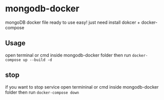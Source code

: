 # mongodb-docker
mongoDB docker file ready to use easy! just need install dokcer + docker-compose
## Usage
open terminal or cmd inside mongodb-docker folder then run
`docker-compose up --build -d`
## stop
if you want to stop service open termininal or cmd inside mongodb-docker folder then run
`docker-compose down`
